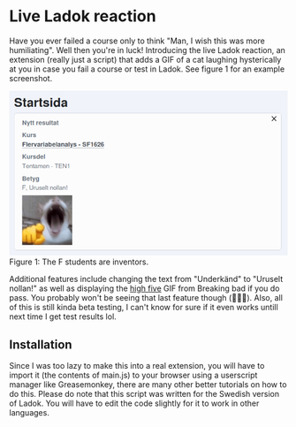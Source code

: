 # Live Ladok reaction
Have you ever failed a course only to think "Man, I wish this was more humiliating". Well then you're in luck! Introducing the live Ladok reaction, an extension (really just a script) that adds a GIF of a cat laughing hysterically at you in case you fail a course or test in Ladok. See figure 1 for an example screenshot.




![Screenshot](example.png)
Figure 1: The F students are inventors.


Additional features include changing the text from "Underkänd" to "Uruselt nollan!" as well as displaying the [high five](https://youtu.be/HPdURyombM0) GIF from Breaking bad if you do pass. You probably won't be seeing that last feature though (🤣🫵🥀). Also, all of this is still kinda beta testing, I can't know for sure if it even works untill next time I get test results lol.

## Installation
Since I was too lazy to make this into a real extension, you will have to import it (the contents of main.js) to your browser using a userscript manager like Greasemonkey, there are many other better tutorials on how to do this. Please do note that this script was written for the Swedish version of Ladok. You will have to edit the code slightly for it to work in other languages.
